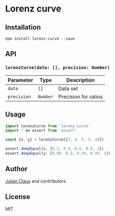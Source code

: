 # Lorenz curve

## Installation
```
npm install lorenz-curve --save
```

## API
### `lorenzCurve(data: [], precision: Number)`

| Parameter   | Type              | Description               |
|-------------|-------------------|---------------------------|
| `data`      | `[]`              | Data set                    |
| `precision` | `Number`          | Precision for ratios      |

## Usage
```js
import lorenzCurve from 'lorenz-curve'
import * as assert from 'assert'

const {x, y} = lorenzCurve([3, 4, 5, 5, 18])

assert.deepEqual(x, [0.2, 0.4, 0.6, 0.8, 1])
assert.deepEqual(y, [0.09, 0.2, 0.34, 0.49, 1])
```

## Author

[Julian Claus](https://www.julian-claus.de) and contributors.

## License

MIT
